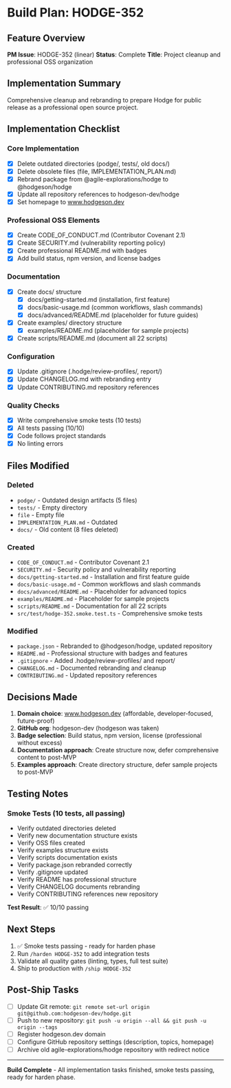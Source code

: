 # Build Plan: HODGE-352

## Feature Overview
**PM Issue**: HODGE-352 (linear)
**Status**: Complete
**Title**: Project cleanup and professional OSS organization

## Implementation Summary

Comprehensive cleanup and rebranding to prepare Hodge for public release as a professional open source project.

## Implementation Checklist

### Core Implementation
- [x] Delete outdated directories (podge/, tests/, old docs/)
- [x] Delete obsolete files (file, IMPLEMENTATION_PLAN.md)
- [x] Rebrand package from @agile-explorations/hodge to @hodgeson/hodge
- [x] Update all repository references to hodgeson-dev/hodge
- [x] Set homepage to www.hodgeson.dev

### Professional OSS Elements
- [x] Create CODE_OF_CONDUCT.md (Contributor Covenant 2.1)
- [x] Create SECURITY.md (vulnerability reporting policy)
- [x] Create professional README.md with badges
- [x] Add build status, npm version, and license badges

### Documentation
- [x] Create docs/ structure
  - [x] docs/getting-started.md (installation, first feature)
  - [x] docs/basic-usage.md (common workflows, slash commands)
  - [x] docs/advanced/README.md (placeholder for future guides)
- [x] Create examples/ directory structure
  - [x] examples/README.md (placeholder for sample projects)
- [x] Create scripts/README.md (document all 22 scripts)

### Configuration
- [x] Update .gitignore (.hodge/review-profiles/, report/)
- [x] Update CHANGELOG.md with rebranding entry
- [x] Update CONTRIBUTING.md repository references

### Quality Checks
- [x] Write comprehensive smoke tests (10 tests)
- [x] All tests passing (10/10)
- [x] Code follows project standards
- [x] No linting errors

## Files Modified

### Deleted
- `podge/` - Outdated design artifacts (5 files)
- `tests/` - Empty directory
- `file` - Empty file
- `IMPLEMENTATION_PLAN.md` - Outdated
- `docs/` - Old content (8 files deleted)

### Created
- `CODE_OF_CONDUCT.md` - Contributor Covenant 2.1
- `SECURITY.md` - Security policy and vulnerability reporting
- `docs/getting-started.md` - Installation and first feature guide
- `docs/basic-usage.md` - Common workflows and slash commands
- `docs/advanced/README.md` - Placeholder for advanced topics
- `examples/README.md` - Placeholder for sample projects
- `scripts/README.md` - Documentation for all 22 scripts
- `src/test/hodge-352.smoke.test.ts` - Comprehensive smoke tests

### Modified
- `package.json` - Rebranded to @hodgeson/hodge, updated repository
- `README.md` - Professional structure with badges and features
- `.gitignore` - Added .hodge/review-profiles/ and report/
- `CHANGELOG.md` - Documented rebranding and cleanup
- `CONTRIBUTING.md` - Updated repository references

## Decisions Made

1. **Domain choice**: www.hodgeson.dev (affordable, developer-focused, future-proof)
2. **GitHub org**: hodgeson-dev (hodgeson was taken)
3. **Badge selection**: Build status, npm version, license (professional without excess)
4. **Documentation approach**: Create structure now, defer comprehensive content to post-MVP
5. **Examples approach**: Create directory structure, defer sample projects to post-MVP

## Testing Notes

### Smoke Tests (10 tests, all passing)
- Verify outdated directories deleted
- Verify new documentation structure exists
- Verify OSS files created
- Verify examples structure exists
- Verify scripts documentation exists
- Verify package.json rebranded correctly
- Verify .gitignore updated
- Verify README has professional structure
- Verify CHANGELOG documents rebranding
- Verify CONTRIBUTING references new repository

**Test Result**: ✅ 10/10 passing

## Next Steps

1. ✅ Smoke tests passing - ready for harden phase
2. Run `/harden HODGE-352` to add integration tests
3. Validate all quality gates (linting, types, full test suite)
4. Ship to production with `/ship HODGE-352`

## Post-Ship Tasks

- [ ] Update Git remote: `git remote set-url origin git@github.com:hodgeson-dev/hodge.git`
- [ ] Push to new repository: `git push -u origin --all && git push -u origin --tags`
- [ ] Register hodgeson.dev domain
- [ ] Configure GitHub repository settings (description, topics, homepage)
- [ ] Archive old agile-explorations/hodge repository with redirect notice

---

**Build Complete** - All implementation tasks finished, smoke tests passing, ready for harden phase.
